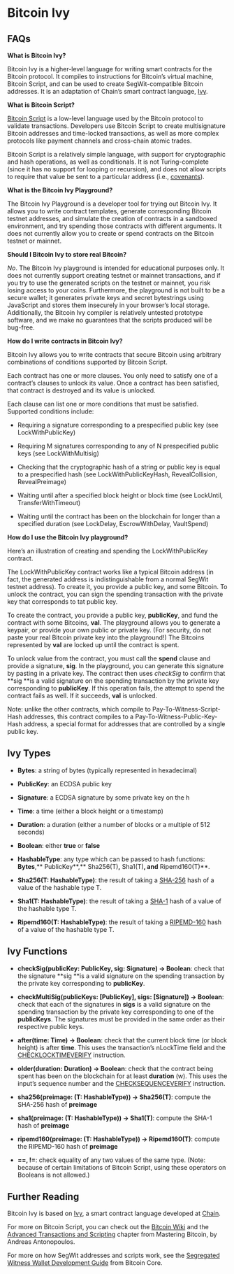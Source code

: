 # Bitcoin Ivy

## FAQs

**What is Bitcoin Ivy?**

Bitcoin Ivy is a higher-level language for writing smart contracts for the Bitcoin protocol. It compiles to instructions for Bitcoin’s virtual machine, Bitcoin Script, and can be used to create SegWit-compatible Bitcoin addresses. It is an adaptation of Chain’s smart contract language, [Ivy](http://chain.com/ivy).

**What is Bitcoin Script?**

[Bitcoin Script](http://chimera.labs.oreilly.com/books/1234000001802/ch05.html#tx_script_language) is a low-level language used by the Bitcoin protocol to validate transactions. Developers use Bitcoin Script to create multisignature Bitcoin addresses and time-locked transactions, as well as more complex protocols like payment channels and cross-chain atomic trades.

Bitcoin Script is a relatively simple language, with support for cryptographic and hash operations, as well as conditionals. It is not Turing-complete (since it has no support for looping or recursion), and does not allow scripts to require that value be sent to a particular address (i.e., [covenants](http://fc16.ifca.ai/bitcoin/papers/MES16.pdf)).

**What is the Bitcoin Ivy Playground?**

The Bitcoin Ivy Playground is a developer tool for trying out Bitcoin Ivy. It allows you to write contract templates, generate corresponding Bitcoin testnet addresses, and simulate the creation of contracts in a sandboxed environment, and try spending those contracts with different arguments. It does not currently allow you to create or spend contracts on the Bitcoin testnet or mainnet.

**Should I Bitcoin Ivy to store real Bitcoin?**

*No*. The Bitcoin Ivy playground is intended for educational purposes only. It does not currently support creating testnet or mainnet transactions, and if you try to use the generated scripts on the testnet or mainnet, you risk losing access to your coins. Furthermore, the playground is not built to be a secure wallet; it generates private keys and secret bytestrings using JavaScript and stores them insecurely in your browser’s local storage. Additionally, the Bitcoin Ivy compiler is relatively untested prototype software, and we make no guarantees that the scripts produced will be bug-free. 

**How do I write contracts in Bitcoin Ivy?**

Bitcoin Ivy allows you to write contracts that secure Bitcoin using arbitrary combinations of conditions supported by Bitcoin Script.

Each contract has one or more clauses. You only need to satisfy one of a contract’s clauses to unlock its value. Once a contract has been satisfied, that contract is destroyed and its value is unlocked.

Each clause can list one or more conditions that must be satisfied. Supported conditions include:

* Requiring a signature corresponding to a prespecified public key (see LockWithPublicKey)

* Requiring M signatures corresponding to any of N prespecified public keys (see LockWithMultisig)

* Checking that the cryptographic hash of a string or public key is equal to a prespecified hash (see LockWithPublicKeyHash, RevealCollision, RevealPreimage)

* Waiting until after a specified block height or block time (see LockUntil, TransferWithTimeout)

* Waiting until the contract has been on the blockchain for longer than a specified duration (see LockDelay, EscrowWithDelay, VaultSpend)

**How do I use the Bitcoin Ivy playground?**

Here’s an illustration of creating and spending the LockWithPublicKey contract.

The LockWithPublicKey contract works like a typical Bitcoin address (in fact, the generated address is indistinguishable from a normal SegWit testnet address). To create it, you provide a public key, and some Bitcoin. To unlock the contract, you can sign the spending transaction with the private key that corresponds to tat public key.

To create the contract, you provide a public key, **publicKey**, and fund the contract with some Bitcoins, **val**. The playground allows you to generate a keypair, or provide your own public or private key. (For security, do not paste your real Bitcoin private key into the playground!) The Bitcoins represented by **val** are locked up until the contract is spent.

To unlock value from the contract, you must call the **spend** clause and provide a signature, **sig**. In the playground, you can generate this signature by pasting in a private key. The contract then uses *checkSig* to confirm that **sig **is a valid signature on the spending transaction by the private key corresponding to **publicKey**. If this operation fails, the attempt to spend the contract fails as well. If it succeeds, **val** is unlocked.

Note: unlike the other contracts, which compile to Pay-To-Witness-Script-Hash addresses, this contract compiles to a Pay-To-Witness-Public-Key-Hash address, a special format for addresses that are controlled by a single public key.

## Ivy Types

* **Bytes**: a string of bytes (typically represented in hexadecimal)

* **PublicKey**: an ECDSA public key

* **Signature**: a ECDSA signature by some private key on the h

* **Time**: a time (either a block height or a timestamp)

* **Duration**: a duration (either a number of blocks or a multiple of 512 seconds)

* **Boolean**: either **true** or **false**

* **HashableType**: any type which can be passed to hash functions: **Bytes**,** PublicKey**,** Sha256(T)**,** Sha1(T)**, and** Ripemd160(T)**.

* **Sha256(T: HashableType)**: the result of taking a [SHA-256](https://en.wikipedia.org/wiki/SHA-2) hash of a value of the hashable type T.

* **Sha1(T: HashableType)**: the result of taking a [SHA-1](https://en.wikipedia.org/wiki/SHA-1) hash of a value of the hashable type T.

* **Ripemd160(T: HashableType)**: the result of taking a [RIPEMD-160](https://en.wikipedia.org/wiki/RIPEMD) hash of a value of the hashable type T.

## Ivy Functions

* **checkSig(publicKey: PublicKey, sig: Signature) -> Boolean**: check that the signature **sig **is a valid signature on the spending transaction by the private key corresponding to **publicKey**. 

* **checkMultiSig(publicKeys: [PublicKey], sigs: [Signature]) -> Boolean**: check that each of the signatures in **sigs** is a valid signature on the spending transaction by the private key corresponding to one of the **publicKeys**. The signatures must be provided in the same order as their respective public keys.

* **after(time: Time) -> Boolean**: check that the current block time (or block height) is after **time**. This uses the transaction’s nLockTime field and the [CHECKLOCKTIMEVERIFY](https://github.com/bitcoin/bips/blob/master/bip-0065.mediawiki) instruction.

* **older(duration: Duration) -> Boolean**: check that the contract being spent has been on the blockchain for at least **duration** (w). This uses the input’s sequence number and the [CHECKSEQUENCEVERIFY](https://github.com/bitcoin/bips/blob/master/bip-0112.mediawiki) instruction.

* **sha256(preimage: (T: HashableType)) -> Sha256(T)**: compute the SHA-256 hash of **preimage**

* **sha1(preimage: (T: HashableType)) -> Sha1(T)**: compute the SHA-1 hash of **preimage**

* **ripemd160(preimage: (T: HashableType)) -> Ripemd160(T)**: compute the RIPEMD-160 hash of **preimage**

* **==, !=**: check equality of any two values of the same type. (Note: because of certain limitations of Bitcoin Script, using these operators on Booleans is not allowed.)

## Further Reading

Bitcoin Ivy is based on [Ivy](https://chain.com/docs/1.2/ivy-playground/docs), a smart contract language developed at [Chain](https://www.chain.com/). 

For more on Bitcoin Script, you can check out the [Bitcoin Wiki](https://en.bitcoin.it/wiki/Script) and the [Advanced Transactions and Scripting](https://github.com/bitcoinbook/bitcoinbook/blob/second_edition/ch07.asciidoc) chapter from Mastering Bitcoin, by Andreas Antonopoulos.

For more on how SegWit addresses and scripts work, see the [Segregated Witness Wallet Development Guide](https://bitcoincore.org/en/segwit_wallet_dev/) from Bitcoin Core.

